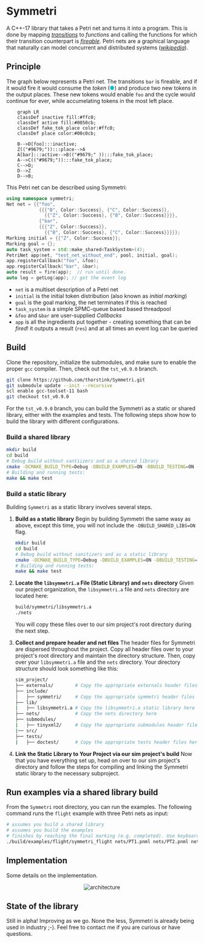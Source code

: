 # Symmetri

A C++-17 library that takes a Petri net and turns it into a program. This is done by mapping *[transitions](https://en.wikipedia.org/wiki/Petri_net#Petri_net_basics)* to *functions* and calling the functions for which their transition counterpart is *[fireable](https://en.wikipedia.org/wiki/Petri_net#Execution_semantics)*. Petri nets are a graphical language that naturally can model concurrent and distributed systems ([*wikipedia*](https://en.wikipedia.org/wiki/Petri_net#Petri_net_basics)).

## Principle

The graph below represents a Petri net. The transitions `bar` is fireable, and if it would fire it would consume the *token* (<span style="color:#00c0cb;">&#9679;</span>) and produce two new tokens in the output places. These new tokens would enable `foo` and the cycle would continue for ever, while accumelating tokens in the most left place.

```mermaid
    graph LR
    classDef inactive fill:#ffc0;
    classDef active fill:#0050cb;
    classDef fake_tok_place color:#ffc0;
    classDef place color:#00c0cb;

    B-->D[foo]:::inactive;
    Z(("#9679;")):::place-->A
    A[bar]:::active-->B(("#9679;" )):::fake_tok_place;
    A-->C(("#9679;")):::fake_tok_place;
    C-->D;
    D-->Z
    D-->B;
```

This Petri net can be described using Symmetri:

```cpp
using namespace symmetri;
Net net = {{"foo",
            {{{"B", Color::Success}, {"C", Color::Success}},
              {{"Z", Color::Success}, {"B", Color::Success}}}},
            {"bar",
            {{{"Z", Color::Success}},
              {{"B", Color::Success}, {"C", Color::Success}}}}};
Marking initial = {{"Z", Color::Success}};
Marking goal = {};
auto task_system = std::make_shared<TaskSystem>(4);
PetriNet app(net, "test_net_without_end", pool, initial, goal);
app.registerCallback("foo", &foo);
app.registerCallback("bar", &bar);
auto result = fire(app);  // run until done.
auto log = getLog(app); // get the event log
```

- `net` is a multiset description of a Petri net
- `initial` is the initial token distribution (also known as _initial marking_)
- `goal` is the goal marking, the net terminates if this is reached
- `task_system` is a simple SPMC-queue based based threadpool
- `&foo` and `&bar` are user-supplied *Callbacks*
- `app` is all the ingredients put together - creating something that can be *fired*! it outputs a result (`res`) and at all times an event log can be queried

## Build

Clone the repository, initialize the submodules, and make sure to enable the proper `gcc` compiler. Then, check out the `tst_v0.9.0` branch.

```bash
git clone https://github.com/thorstink/Symmetri.git
git submodule update --init --recursive
scl enable gcc-toolset-11 bash
git checkout tst_v0.9.0
```

For the `tst_v0.9.0` branch, you can build the Symmetri as a static or shared library, either with the examples and tests. The following steps show how to build the library with different configurations.

### Build a shared library

```bash
mkdir build
cd build
# Debug build without santiizers and as a shared library
cmake -DCMAKE_BUILD_TYPE=Debug -DBUILD_EXAMPLES=ON -DBUILD_TESTING=ON -DASAN_BUILD=OFF -DTSAN_BUILD=OFF -DBUILD_SHARED_LIBS=ON ..
# Building and running tests:
make && make test
```

### Build a static library

Building `Symmetri` as a static library involves several steps.

1. **Build as a static library** Begin by building Symmetri the same wasy as above, except this time, you will not include the `-DBUILD_SHARED_LIBS=ON` flag.

    ```bash
    mkdir build
    cd build
    # Debug build without sanitizers and as a static library
    cmake -DCMAKE_BUILD_TYPE=Debug -DBUILD_EXAMPLES=ON -DBUILD_TESTING=ON -DASAN_BUILD=OFF -DTSAN_BUILD=OFF ..
    # Building and running tests:
    make && make test
    ```
2.  **Locate the `libsymmetri.a` File (Static Library) and `nets` directory** Given our project organization, the `libsymmetri.a` file and `nets` directory are located here:
    ```bash
    build/symmetri/libsymmetri.a
    ./nets
    ```
    You will copy these files over to our sim project's root directory during the next step.

3. **Collect and prepare header and net files** The header files for Symmetri are dispersed throughout the project. Copy all header files over to your project's root directory and maintain the directory structure. Then, copy over your `libsymmetri.a` file and the `nets` directory. Your directory structure should look something like this:
    ```bash
    sim_project/
    ├── externals/        # Copy the appropriate externals header files here
    ├── include/
    │   ├── symmetri/     # Copy the appropriate symmetri header files here
    ├── lib/
    |   ├── libsymmetri.a # Copy the libsymmetri.a static library here
    ├── nets/             # Copy the nets directory here
    ├── submodules/
    |   ├── tinyxml2/     # Copy the appropriate submodules header files here
    |── src/
    ├── tests/
    |   ├── doctest/      # Copy the appropriate tests header files here
    ```

4. **Link the Static Library to Your Project via our sim project's build** Now that you have everything set up, head on over to our sim project's directory and follow the steps for compiling and linking the Symmetri static library to the necessary subproject.

## Run examples via a shared library build

From the `Symmetri` root directory, you can run the examples. The following command runs the `flight` example with three Petri nets as input:
```bash
# assumes you build a shared library
# assumes you build the examples
# finishes by reaching the final marking (e.g. completed). Use keyboard to interact pause/resume/cancel/print log
./build/examples/flight/symmetri_flight nets/PT1.pnml nets/PT2.pnml nets/PT3.pnml
```

## Implementation

Some details on the implementation.

<p align="center" width="100%">
<picture>
  <source media="(prefers-color-scheme: dark)" srcset="./docs/img/architecture_dark.svg">
  <source media="(prefers-color-scheme: light)" srcset="./docs/img/architecture_light.svg">
  <img alt="architecture" src="./docs/img/architecture_light.svg">
</picture>
</p>

## State of the library

Still in alpha! Improving as we go. None the less, Symmetri is already being used in industry ;-). Feel free to contact me if you are curious or have questions.

